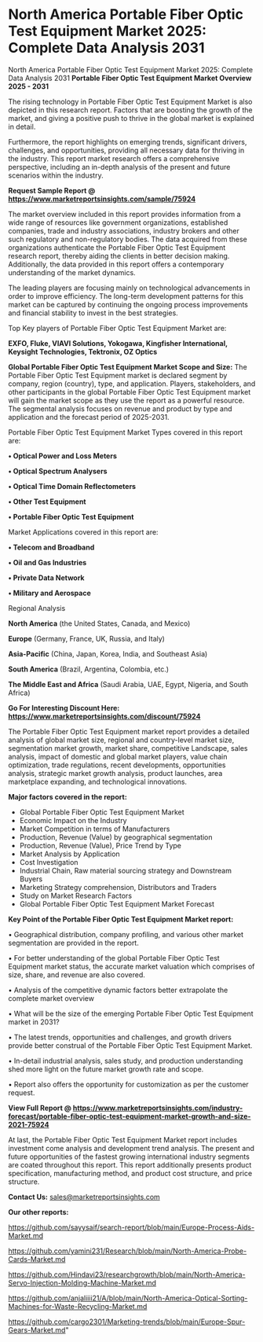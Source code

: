 # North America Portable Fiber Optic Test Equipment Market 2025: Complete Data Analysis 2031
North America Portable Fiber Optic Test Equipment Market 2025: Complete Data Analysis 2031
<Strong> Portable Fiber Optic Test Equipment Market Overview 2025 - 2031</strong>

The rising technology in Portable Fiber Optic Test Equipment Market is also depicted in this research report. Factors that are boosting the growth of the market, and giving a positive push to thrive in the global market is explained in detail.

Furthermore, the report highlights on emerging trends, significant drivers, challenges, and opportunities, providing all necessary data for thriving in the industry. This report market research offers a comprehensive perspective, including an in-depth analysis of the present and future scenarios within the industry.

<strong>Request Sample Report @ <a href=https://www.marketreportsinsights.com/sample/75924>https://www.marketreportsinsights.com/sample/75924</a></strong>

The market overview included in this report provides information from a wide range of resources like government organizations, established companies, trade and industry associations, industry brokers and other such regulatory and non-regulatory bodies. The data acquired from these organizations authenticate the Portable Fiber Optic Test Equipment research report, thereby aiding the clients in better decision making. Additionally, the data provided in this report offers a contemporary understanding of the market dynamics.

The leading players are focusing mainly on technological advancements in order to improve efficiency. The long-term development patterns for this market can be captured by continuing the ongoing process improvements and financial stability to invest in the best strategies.

Top Key players of Portable Fiber Optic Test Equipment Market are:

<strong>EXFO, Fluke, VIAVI Solutions, Yokogawa, Kingfisher International, Keysight Technologies, Tektronix, OZ Optics</strong>

<strong><b>Global Portable Fiber Optic Test Equipment Market Scope and Size:</b></strong>
The Portable Fiber Optic Test Equipment market is declared segment by company, region (country), type, and application. Players, stakeholders, and other participants in the global Portable Fiber Optic Test Equipment market will gain the market scope as they use the report as a powerful resource. The segmental analysis focuses on revenue and product by type and application and the forecast period of 2025-2031.

Portable Fiber Optic Test Equipment Market Types covered in this report are:

<strong>• Optical Power and Loss Meters

• Optical Spectrum Analysers

• Optical Time Domain Reflectometers

• Other Test Equipment

• Portable Fiber Optic Test Equipment</strong>

Market Applications covered in this report are:

<strong>• Telecom and Broadband

• Oil and Gas Industries

• Private Data Network

• Military and Aerospace</strong> 

Regional Analysis

<strong>North America</strong> (the United States, Canada, and Mexico)

<strong>Europe</strong> (Germany, France, UK, Russia, and Italy)

<strong>Asia-Pacific</strong> (China, Japan, Korea, India, and Southeast Asia)

<strong>South America</strong> (Brazil, Argentina, Colombia, etc.)

<strong>The Middle East and Africa</strong> (Saudi Arabia, UAE, Egypt, Nigeria, and South Africa)

<strong>Go For Interesting Discount Here: <a href=https://www.marketreportsinsights.com/discount/75924>https://www.marketreportsinsights.com/discount/75924</a></strong>

The Portable Fiber Optic Test Equipment market report provides a detailed analysis of global market size, regional and country-level market size, segmentation market growth, market share, competitive Landscape, sales analysis, impact of domestic and global market players, value chain optimization, trade regulations, recent developments, opportunities analysis, strategic market growth analysis, product launches, area marketplace expanding, and technological innovations.

<strong><b>Major factors covered in the report:</b></strong>
<ul>
  <li>Global Portable Fiber Optic Test Equipment Market </li>
  <li>Economic Impact on the Industry</li>
  <li>Market Competition in terms of Manufacturers</li>
  <li>Production, Revenue (Value) by geographical segmentation</li>
  <li>Production, Revenue (Value), Price Trend by Type</li>
  <li>Market Analysis by Application</li>
  <li>Cost Investigation</li>
  <li>Industrial Chain, Raw material sourcing strategy and Downstream Buyers</li>
  <li>Marketing Strategy comprehension, Distributors and Traders</li>
  <li>Study on Market Research Factors</li>
  <li>Global Portable Fiber Optic Test Equipment Market Forecast</li>
</ul>

<strong><b>Key Point of the Portable Fiber Optic Test Equipment Market report:</b></strong>

• Geographical distribution, company profiling, and various other market segmentation are provided in the report.

• For better understanding of the global Portable Fiber Optic Test Equipment market status, the accurate market valuation which comprises of size, share, and revenue are also covered.

• Analysis of the competitive dynamic factors better extrapolate the complete market overview

• What will be the size of the emerging Portable Fiber Optic Test Equipment market in 2031?

• The latest trends, opportunities and challenges, and growth drivers provide better construal of the Portable Fiber Optic Test Equipment Market.

• In-detail industrial analysis, sales study, and production understanding shed more light on the future market growth rate and scope.

• Report also offers the opportunity for customization as per the customer request.

<strong><b>View Full Report @ <a href=https://www.marketreportsinsights.com/industry-forecast/portable-fiber-optic-test-equipment-market-growth-and-size-2021-75924>https://www.marketreportsinsights.com/industry-forecast/portable-fiber-optic-test-equipment-market-growth-and-size-2021-75924</a></b></strong>


At last, the Portable Fiber Optic Test Equipment Market report includes investment come analysis and development trend analysis. The present and future opportunities of the fastest growing international industry segments are coated throughout this report. This report additionally presents product specification, manufacturing method, and product cost structure, and price structure.

<strong>Contact Us:</strong>
sales@marketreportsinsights.com

<strong>Our other reports:</strong>

<a href=https://github.com/sayysaif/search-report/blob/main/Europe-Process-Aids-Market.md>https://github.com/sayysaif/search-report/blob/main/Europe-Process-Aids-Market.md</a>

<a href=https://github.com/yamini231/Research/blob/main/North-America-Probe-Cards-Market.md>https://github.com/yamini231/Research/blob/main/North-America-Probe-Cards-Market.md</a>

<a href=https://github.com/Hindavi23/researchgrowth/blob/main/North-America-Servo-Injection-Molding-Machine-Market.md>https://github.com/Hindavi23/researchgrowth/blob/main/North-America-Servo-Injection-Molding-Machine-Market.md</a>

<a href=https://github.com/anjaliiii21/A/blob/main/North-America-Optical-Sorting-Machines-for-Waste-Recycling-Market.md>https://github.com/anjaliiii21/A/blob/main/North-America-Optical-Sorting-Machines-for-Waste-Recycling-Market.md</a>

<a href=https://github.com/cargo2301/Marketing-trends/blob/main/Europe-Spur-Gears-Market.md>https://github.com/cargo2301/Marketing-trends/blob/main/Europe-Spur-Gears-Market.md</a>"
